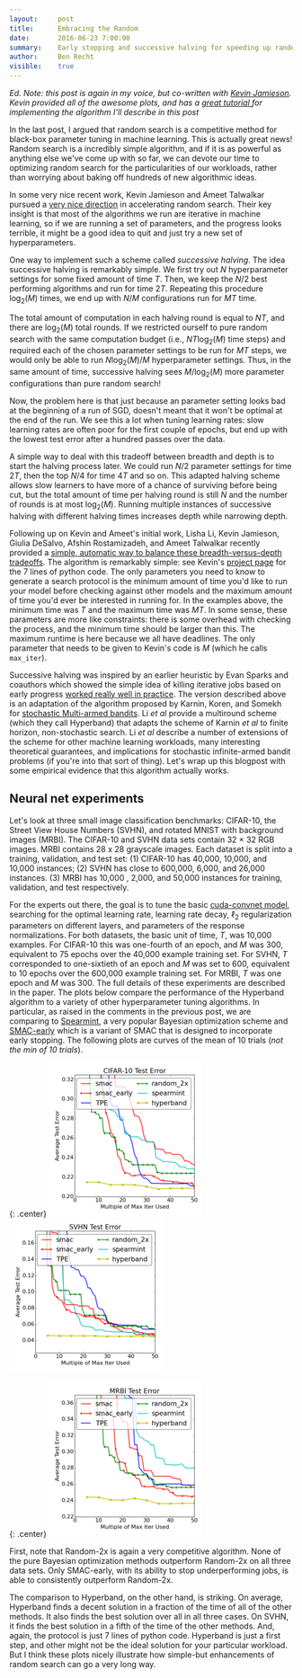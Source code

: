 ```yaml
---
layout:     post
title:      Embracing the Random
date:       2016-06-23 7:00:00
summary:    Early stopping and successive halving for speeding up random search
author:     Ben Recht
visible:    true
---
```


*Ed. Note: this post is again in my voice, but co-written with [Kevin Jamieson](http://people.eecs.berkeley.edu/~kjamieson/about.html).  Kevin provided all of the awesome plots, and has a [great tutorial ](http://people.eecs.berkeley.edu/~kjamieson/hyperband.html) for implementing the algorithm I'll describe in this post*

In the last post, I argued that random search is a competitive method for black-box parameter tuning in machine learning. This is actually great news!  Random search is a incredibly simple algorithm, and if it is as powerful as anything else we've come up with so far, we can devote our time to optimizing random search for the particularities of our workloads, rather than worrying about baking off hundreds of new algorithmic ideas.

In some very nice recent work, Kevin Jamieson and Ameet Talwalkar pursued a [very nice direction](http://arxiv.org/abs/1502.07943) in accelerating random search.  Their key insight is that most of the algorithms we run are iterative in machine learning, so if we are running a set of parameters, and the progress looks terrible, it might be a good idea to quit and just try a new set of hyperparameters.

One way to implement such a scheme called *successive halving*.  The idea successive halving is remarkably simple.  We first try out $N$ hyperparameter settings for some fixed amount of time $T$.  Then, we keep the $N/2$ best performing algorithms and run for time $2T$.  Repeating this procedure $\log_2(M)$ times, we end up with $N/M$ configurations run for $MT$ time.

The total amount of computation in each halving round is equal to $NT$, and there are $\log_2(M)$ total rounds.  If we restricted ourself to pure random search with the same computation budget (i.e., $NT\log_2(M)$ time steps) and required each of the chosen parameter settings to be run for $MT$ steps, we would only be able to run $N \log_2(M)/M$ hyperparameter settings.  Thus, in the same amount of time, successive halving sees $M/\log_2(M)$ more parameter configurations than pure random search!

Now, the problem here is that just because an parameter setting looks bad at the beginning of a run of SGD, doesn't meant that it won't be optimal at the end of the run.  We see this a lot when tuning learning rates: slow learning rates are often poor for the first couple of epochs, but end up with the lowest test error after a hundred passes over the data.

A simple way to deal with this tradeoff between breadth and depth is to start the halving process later.  We could run $N/2$ parameter settings for time $2T$, then the top $N/4$ for time $4T$ and so on.  This adapted halving scheme allows slow learners to have more of a chance of surviving before being cut, but the total amount of time per halving round is still $N$ and the number of rounds is at most $\log_2(M)$.  Running multiple instances of successive halving with different halving times increases depth while narrowing depth.

Following up on Kevin and Ameet's initial work, Lisha Li, Kevin Jamieson, Giulia DeSalvo, Afshin Rostamizadeh, and Ameet Talwalkar recently provided a [simple, automatic way to balance these breadth-versus-depth tradeoffs](http://arxiv.org/abs/1603.06560).  The algorithm is remarkably simple: see Kevin's [project page](http://people.eecs.berkeley.edu/~kjamieson/hyperband.html) for the 7 lines of python code.  The only parameters you need to know to generate a search protocol is the minimum amount of time you'd like to run your model before checking against other models and the maximum amount of time you'd ever be interested in running for.  In the examples above, the minimum time was $T$ and the maximum time was $MT$.  In some sense, these parameters are more like constraints: there is some overhead with checking the process, and the minimum time should be larger than this.  The maximum runtime is here because we all have deadlines.  The only parameter that needs to be given to Kevin's code is $M$ (which he calls `max_iter`).

Successive halving was inspired by an earlier heuristic by Evan Sparks and coauthors which showed the simple idea of killing iterative jobs based on early progress [worked really well in practice](https://amplab.cs.berkeley.edu/wp-content/uploads/2015/07/163-sparks.pdf).  The version described above is an adaptation of the algorithm proposed by Karnin, Koren, and Somekh for
[stochastic Multi-armed bandits](http://jmlr.org/proceedings/papers/v28/karnin13.pdf). Li *et al* provide a multiround scheme (which they call Hyperband) that adapts the scheme of Karnin *et al* to finite horizon, non-stochastic search.  Li *et al* describe a number of extensions of the scheme for other machine learning workloads, many interesting theoretical guarantees, and implications for stochastic infinite-armed bandit problems (if you're into that sort of thing). Let's wrap up this blogpost with some empirical evidence that this algorithm actually works.

## Neural net experiments

Let's look at three small image classification benchmarks: CIFAR-10, the Street View House
Numbers (SVHN), and rotated MNIST with background images (MRBI). The CIFAR-10 and SVHN data sets contain 32 × 32 RGB images. MRBI contains 28 x 28 grayscale images.  Each dataset is split into a training, validation, and test set: (1) CIFAR-10 has 40,000, 10,000, and 10,000 instances; (2) SVHN has close to 600,000, 6,000, and 26,000 instances. (3) MRBI has 10,000 , 2,000, and 50,000 instances for training, validation, and test respectively.

For the experts out there, the goal is to tune the basic [cuda-convnet model](https://code.google.com/p/cuda-convnet/), searching for the optimal learning rate, learning rate decay, $\ell_2$ regularization parameters on different layers, and parameters of the response normalizations.  For both datasets, the basic unit of time, $T$, was 10,000 examples. For CIFAR-10 this was one-fourth of an epoch, and $M$ was 300, equivalent to 75 epochs over the 40,000 example training set. For SVHN, $T$ corresponded to one-sixtieth of an epoch and $M$ was set to 600, equivalent to 10 epochs over the 600,000 example training set.  For MRBI, $T$ was one epoch and $M$ was 300. The full details of these experiments are described in the paper. The plots below compare the performance of the Hyperband algorithm to a variety of other hyperparameter tuning algorithms.  In particular, as raised in the comments in the previous post, we are comparing to [Spearmint](https://github.com/JasperSnoek/spearmint), a very popular Bayesian optimization scheme and [SMAC-early](http://ijcai.org/Proceedings/15/Papers/487.pdf) which is a variant of SMAC that is designed to incorporate early stopping.  The following plots are curves of the mean of 10 trials (*not the min of 10 trials*).

{: .center}
![Comparison of methods on CIFAR-10](/assets/hyperband/cifar10-compare.png)
![Comparison of methods on SVHN](/assets/hyperband/svhn-compare.png)

{: .center}
![Comparison of methods on MRBI](/assets/hyperband/mrbi-compare.png)

First, note that Random-2x is again a very competitive algorithm.  None of the pure Bayesian optimization methods outperform Random-2x on all three data sets. Only SMAC-early, with its ability to stop underperforming jobs, is able to consistently outperform Random-2x.  

The comparison to Hyperband, on the other hand, is striking.  On average, Hyperband finds a decent solution in a fraction of the time of all of the other methods.  It also finds the best solution over all in all three cases. On SVHN, it finds the best solution in a fifth of the time of the other methods. And, again, the protocol is just 7 lines of python code.  Hyperband is just a first step, and other might not be the ideal solution for your particular workload. But I think these plots nicely illustrate how simple-but enhancements of random search can go a very long way.  
